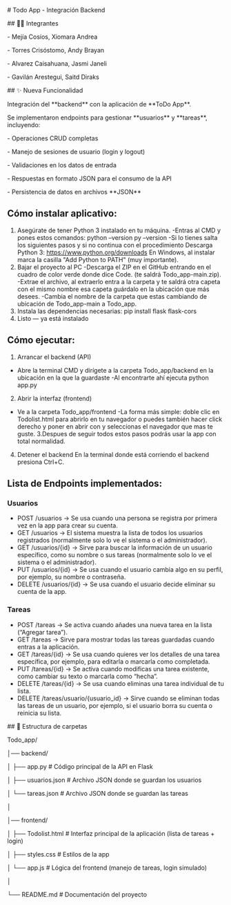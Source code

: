 \# Todo App - Integración Backend

\## 👨‍💻 Integrantes

\- Mejía Cosíos, Xiomara Andrea

\- Torres Crisóstomo, Andy Brayan

\- Alvarez Caisahuana, Jasmi Janeli

\- Gavilán Arestegui, Saitd Diraks


\## ✨ Nueva Funcionalidad

Integración del \*\*backend\*\* con la aplicación de \*\*ToDo App\*\*.  

Se implementaron endpoints para gestionar \*\*usuarios\*\* y \*\*tareas\*\*, incluyendo:

\- Operaciones CRUD completas  

\- Manejo de sesiones de usuario (login y logout)  

\- Validaciones en los datos de entrada  

\- Respuestas en formato JSON para el consumo de la API  

\- Persistencia de datos en archivos \*\*JSON\*\*  

## Cómo instalar aplicativo:
1. Asegúrate de tener Python 3 instalado en tu máquina.
-Entras al CMD y pones estos comandos:
python –version
py –version
-Si lo tienes salta los siguientes pasos y si no continua con el procedimiento
Descarga Python 3: https://www.python.org/downloads
En Windows, al instalar marca la casilla "Add Python to PATH" (muy importante).
2. Bajar el proyecto al PC
-Descarga el ZIP en el GitHub entrando en el cuadro de color verde donde dice Code. (te saldrá Todo_app-main.zip).
-Extrae el archivo, al extraerlo entra a la carpeta y te saldrá otra capeta con el mismo nombre esa capeta guárdalo en la ubicación que más desees.
-Cambia el nombre de la carpeta que estas cambiando de ubicación de Todo_app-main a Todo_app.
3. Instala las dependencias necesarias:
  pip install flask flask-cors
4. Listo — ya está instalado

## Cómo ejecutar:
1. Arrancar el backend (API)
- Abre la terminal CMD y dirígete a la carpeta Todo_app/backend en la ubicación en la que la guardaste
-Al encontrarte ahí ejecuta python app.py
2. Abrir la interfaz (frontend)
- Ve a la carpeta Todo_app/frontend
-La forma más simple: doble clic en Todolist.html para abrirlo en tu navegador o puedes también hacer click derecho y poner en abrir con y seleccionas el navegador que mas te guste.
3.Despues de seguir todos estos pasos podrás usar la app con total normalidad.
4. Detener el backend
En la terminal donde está corriendo el backend presiona Ctrl+C.

## Lista de Endpoints implementados:

### Usuarios
- POST /usuarios → Se usa cuando una persona se registra por primera vez en la app para crear su cuenta.
- GET /usuarios → El sistema muestra la lista de todos los usuarios registrados (normalmente solo lo ve el sistema o el administrador).
- GET /usuarios/{id} → Sirve para buscar la información de un usuario específico, como su nombre o sus tareas (normalmente solo lo ve el sistema o el administrador).
- PUT /usuarios/{id} → Se usa cuando el usuario cambia algo en su perfil, por ejemplo, su nombre o contraseña.
- DELETE /usuarios/{id} → Se usa cuando el usuario decide eliminar su cuenta de la app.
  
### Tareas
- POST /tareas → Se activa cuando añades una nueva tarea en la lista (“Agregar tarea”).
- GET /tareas → Sirve para mostrar todas las tareas guardadas cuando entras a la aplicación.
- GET /tareas/{id} → Se usa cuando quieres ver los detalles de una tarea específica, por ejemplo, para editarla o marcarla como completada.
- PUT /tareas/{id} → Se activa cuando modificas una tarea existente, como cambiar su texto o marcarla como “hecha”.
- DELETE /tareas/{id} → Se usa cuando eliminas una tarea individual de tu lista.
- DELETE /tareas/usuario/{usuario_id} → Sirve cuando se eliminan todas las tareas de un usuario, por ejemplo, si el usuario borra su cuenta o reinicia su lista.

\## 📂 Estructura de carpetas

Todo\_app/

│── backend/

│ ├── app.py # Código principal de la API en Flask

│ ├── usuarios.json # Archivo JSON donde se guardan los usuarios

│ └── tareas.json # Archivo JSON donde se guardan las tareas

│

│── frontend/

│ ├── Todolist.html # Interfaz principal de la aplicación (lista de tareas + login)

│ ├── styles.css # Estilos de la app

│ └── app.js # Lógica del frontend (manejo de tareas, login simulado)

│

└── README.md # Documentación del proyecto



